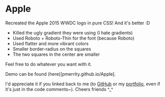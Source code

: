 # Apple
Recreated the Apple 2015 WWDC logo in pure CSS! And it's better :D

* Killed the ugly gradient they were using (I hate gradients)
* Used Roboto + Roboto-Thin for the font (because Roboto)
* Used flatter and more vibrant colors
* Smaller border-radius on the squares
* The two squares in the center are smaller

Feel free to do whatever you want with it.

Demo can be found (here)[pmerrity.github.io/Apple].

I'd appreciate it if you linked back to me (to [GitHub](https://github.com/pmerrity/Apple) or my [portfolio](http://perrymerrity.com/?utm_source=github&utm_medium=website&utm_campaign=apple), even if it's just in the code comments~). Cheers friends ^_^
